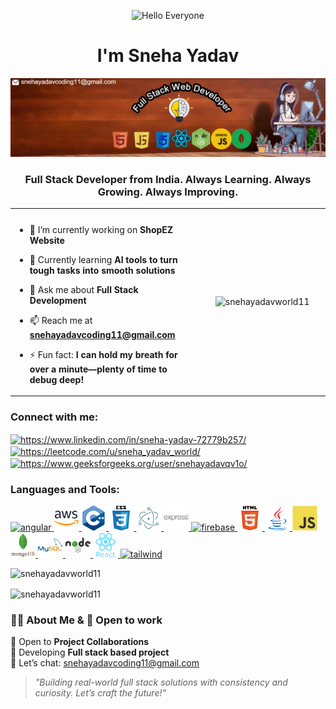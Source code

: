 <p align="center">
  <img src="https://user-images.githubusercontent.com/74038190/226190894-18e959ba-d458-4a94-ac44-790190f2a947.gif" 
       alt="Hello Everyone" 
       width="300"  />
</p>
<h1 align="center">I'm Sneha Yadav</h1>


<p align="center">
  <img src="https://github.com/SnehaYadavWorld11/SnehaYadavWorld11/blob/main/Pokecut_1750678051004.jpg?raw=true" alt="Sneha Yadav Banner" />
</p>


<h3 align="center">Full Stack Developer from India. Always Learning. Always Growing. Always Improving.</h3>






<table>
  <tr>
    <td valign="top" width="60%">

### 
- 🔭 I’m currently working on **ShopEZ Website**  
- 🌱 Currently learning **AI tools to turn tough tasks into smooth solutions**  
- 💬 Ask me about **Full Stack Development**  
- 📫 Reach me at **snehayadavcoding11@gmail.com**  
- ⚡ Fun fact: **I can hold my breath for over a minute—plenty of time to debug deep!**

  </td>
  <td align="center" width="40%">
  
<img src="https://user-images.githubusercontent.com/74038190/236544207-c4f427b3-be04-4cfe-a3d2-2eabb0d2de73.gif" alt="snehayadavworld11" />


  </td>
  </tr>
</table>




<h3 align="left">Connect with me:</h3>
<p align="left">
<a href="https://linkedin.com/in/https://www.linkedin.com/in/sneha-yadav-72779b257/" target="blank"><img align="center" src="https://raw.githubusercontent.com/rahuldkjain/github-profile-readme-generator/master/src/images/icons/Social/linked-in-alt.svg" alt="https://www.linkedin.com/in/sneha-yadav-72779b257/" height="30" width="40" /></a>
<a href="https://www.leetcode.com/https://leetcode.com/u/sneha_yadav_world/" target="blank"><img align="center" src="https://raw.githubusercontent.com/rahuldkjain/github-profile-readme-generator/master/src/images/icons/Social/leet-code.svg" alt="https://leetcode.com/u/sneha_yadav_world/" height="30" width="40" /></a>
<a href="https://auth.geeksforgeeks.org/user/https://www.geeksforgeeks.org/user/snehayadavqv1o/" target="blank"><img align="center" src="https://raw.githubusercontent.com/rahuldkjain/github-profile-readme-generator/master/src/images/icons/Social/geeks-for-geeks.svg" alt="https://www.geeksforgeeks.org/user/snehayadavqv1o/" height="30" width="40" /></a>
</p>

<h3 align="left">Languages and Tools:</h3>
<p align="left"> <a href="https://angular.io" target="_blank" rel="noreferrer"> <img src="https://angular.io/assets/images/logos/angular/angular.svg" alt="angular" width="40" height="40"/> </a> <a href="https://aws.amazon.com" target="_blank" rel="noreferrer"> <img src="https://raw.githubusercontent.com/devicons/devicon/master/icons/amazonwebservices/amazonwebservices-original-wordmark.svg" alt="aws" width="40" height="40"/> </a> <a href="https://www.w3schools.com/cpp/" target="_blank" rel="noreferrer"> <img src="https://raw.githubusercontent.com/devicons/devicon/master/icons/cplusplus/cplusplus-original.svg" alt="cplusplus" width="40" height="40"/> </a> <a href="https://www.w3schools.com/css/" target="_blank" rel="noreferrer"> <img src="https://raw.githubusercontent.com/devicons/devicon/master/icons/css3/css3-original-wordmark.svg" alt="css3" width="40" height="40"/> </a> <a href="https://www.electronjs.org" target="_blank" rel="noreferrer"> <img src="https://raw.githubusercontent.com/devicons/devicon/master/icons/electron/electron-original.svg" alt="electron" width="40" height="40"/> </a> <a href="https://expressjs.com" target="_blank" rel="noreferrer"> <img src="https://raw.githubusercontent.com/devicons/devicon/master/icons/express/express-original-wordmark.svg" alt="express" width="40" height="40"/> </a> <a href="https://firebase.google.com/" target="_blank" rel="noreferrer"> <img src="https://www.vectorlogo.zone/logos/firebase/firebase-icon.svg" alt="firebase" width="40" height="40"/> </a> <a href="https://www.w3.org/html/" target="_blank" rel="noreferrer"> <img src="https://raw.githubusercontent.com/devicons/devicon/master/icons/html5/html5-original-wordmark.svg" alt="html5" width="40" height="40"/> </a> <a href="https://www.java.com" target="_blank" rel="noreferrer"> <img src="https://raw.githubusercontent.com/devicons/devicon/master/icons/java/java-original.svg" alt="java" width="40" height="40"/> </a> <a href="https://developer.mozilla.org/en-US/docs/Web/JavaScript" target="_blank" rel="noreferrer"> <img src="https://raw.githubusercontent.com/devicons/devicon/master/icons/javascript/javascript-original.svg" alt="javascript" width="40" height="40"/> </a> <a href="https://www.mongodb.com/" target="_blank" rel="noreferrer"> <img src="https://raw.githubusercontent.com/devicons/devicon/master/icons/mongodb/mongodb-original-wordmark.svg" alt="mongodb" width="40" height="40"/> </a> <a href="https://www.mysql.com/" target="_blank" rel="noreferrer"> <img src="https://raw.githubusercontent.com/devicons/devicon/master/icons/mysql/mysql-original-wordmark.svg" alt="mysql" width="40" height="40"/> </a> <a href="https://nodejs.org" target="_blank" rel="noreferrer"> <img src="https://raw.githubusercontent.com/devicons/devicon/master/icons/nodejs/nodejs-original-wordmark.svg" alt="nodejs" width="40" height="40"/> </a> <a href="https://reactjs.org/" target="_blank" rel="noreferrer"> <img src="https://raw.githubusercontent.com/devicons/devicon/master/icons/react/react-original-wordmark.svg" alt="react" width="40" height="40"/> </a> <a href="https://tailwindcss.com/" target="_blank" rel="noreferrer"> <img src="https://www.vectorlogo.zone/logos/tailwindcss/tailwindcss-icon.svg" alt="tailwind" width="40" height="40"/> </a> </p>

<p>&nbsp;<img align="left" src="https://github-readme-stats.vercel.app/api?username=SnehaYadavWorld11&show_icons=true&locale=en" alt="snehayadavworld11" /></p>
<p><img align="center" src="https://github-readme-stats.vercel.app/api/top-langs?username=snehayadavworld11&show_icons=true&locale=en&layout=compact" alt="snehayadavworld11" /></p>




### 👨‍💼 About Me & 🤝 Open to work
🤝 Open to **Project Collaborations**  
💼 Developing **Full stack based project**  
📧 Let’s chat: snehayadavcoding11@gmail.com

> *"Building real-world full stack solutions with consistency and curiosity. Let’s craft the future!"*

